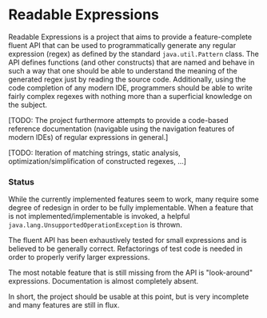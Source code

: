 # Readable Expressions

Readable Expressions is a project that aims to provide a feature-complete fluent API that can be used to
programmatically generate any regular expression (regex) as defined by the standard `java.util.Pattern` class. The API
defines functions (and other constructs) that are named and behave in such a way that one should be able to understand
the meaning of the generated regex just by reading the source code. Additionally, using the code completion of any
modern IDE, programmers should be able to write fairly complex regexes with nothing more than a superficial knowledge on
the subject.

[TODO: The project furthermore attempts to provide a code-based reference documentation (navigable using the navigation
features of modern IDEs) of regular expressions in general.]

[TODO: Iteration of matching strings, static analysis, optimization/simplification of constructed regexes, ...]

### Status

While the currently implemented features seem to work, many require some degree of redesign in order to be fully
implementable. When a feature that is not implemented/implementable is invoked, a helpful
`java.lang.UnsupportedOperationException` is thrown.

The fluent API has been exhaustively tested for small expressions and is believed to be generally correct. Refactorings
of test code is needed in order to properly verify larger expressions.

The most notable feature that is still missing from the API is "look-around" expressions. Documentation is almost
completely absent.

In short, the project should be usable at this point, but is very incomplete and many features are still in flux.
